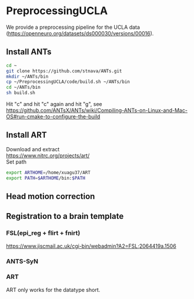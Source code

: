 # PreprocessingUCLA  
We provide a preprocessing pipeline for the UCLA data (https://openneuro.org/datasets/ds000030/versions/00016).

## Install ANTs
```bash
cd ~  
git clone https://github.com/stnava/ANTs.git  
mkdir ~/ANTs/bin  
cp ~/PreprocessingUCLA/code/build.sh ~/ANTs/bin 
cd ~/ANTs/bin  
sh build.sh
```
Hit "c" and hit "c" again and hit "g", see https://github.com/ANTsX/ANTs/wiki/Compiling-ANTs-on-Linux-and-Mac-OS#run-cmake-to-configure-the-build  

## Install ART
Download and extract  
https://www.nitrc.org/projects/art/  
Set path  
```bash
export ARTHOME=/home/xuagu37/ART  
export PATH=$ARTHOME/bin:$PATH  
```

## Head motion correction

## Registration to a brain template  

### FSL(epi_reg + flirt + fnirt)
https://www.jiscmail.ac.uk/cgi-bin/webadmin?A2=FSL;2064419a.1506

### ANTS-SyN

### ART
ART only works for the datatype short.
